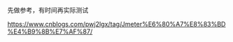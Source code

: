 ####

先做参考，有时间再实际测试

https://www.cnblogs.com/pwj2lgx/tag/Jmeter%E6%80%A7%E8%83%BD%E4%B9%8B%E7%AF%87/

